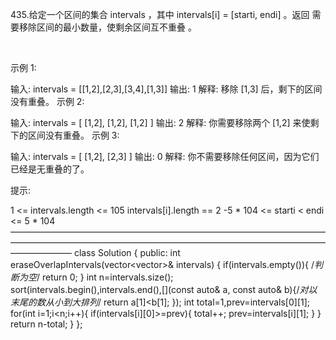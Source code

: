 435.给定一个区间的集合 intervals ，其中 intervals[i] = [starti, endi] 。返回 需要移除区间的最小数量，使剩余区间互不重叠 。

 

示例 1:

输入: intervals = [[1,2],[2,3],[3,4],[1,3]]
输出: 1
解释: 移除 [1,3] 后，剩下的区间没有重叠。
示例 2:

输入: intervals = [ [1,2], [1,2], [1,2] ]
输出: 2
解释: 你需要移除两个 [1,2] 来使剩下的区间没有重叠。
示例 3:

输入: intervals = [ [1,2], [2,3] ]
输出: 0
解释: 你不需要移除任何区间，因为它们已经是无重叠的了。
 

提示:

1 <= intervals.length <= 105
intervals[i].length == 2
-5 * 104 <= starti < endi <= 5 * 104
———————————————————————————————————————————————————————————————————————————————
class Solution {
public:
    int eraseOverlapIntervals(vector<vector<int>>& intervals) {
        if(intervals.empty()){                        /*判断为空*/
            return 0;
        }
        int n=intervals.size();
        sort(intervals.begin(),intervals.end(),[](const auto& a, const auto& b){/*对以末尾的数从小到大排列*/
            return a[1]<b[1];
            });
            int total=1,prev=intervals[0][1];
            for(int i=1;i<n;i++){
                if(intervals[i][0]>=prev){
                total++;
                prev=intervals[i][1];
            }
            }
            return n-total;
    }
};
